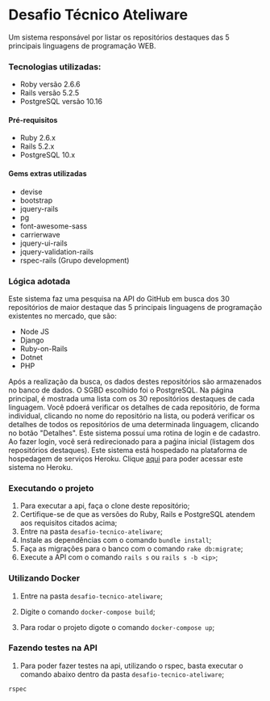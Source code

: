 # Desafio Técnico Ateliware
Um sistema responsável por listar os repositórios destaques das 5 principais linguagens de programação WEB.

### Tecnologias utilizadas:

* Roby versão 2.6.6
* Rails versão 5.2.5
* PostgreSQL versão 10.16

#### Pré-requisitos

- Ruby 2.6.x
- Rails 5.2.x
- PostgreSQL 10.x

#### Gems extras utilizadas

- devise
- bootstrap
- jquery-rails
- pg
- font-awesome-sass
- carrierwave
- jquery-ui-rails
- jquery-validation-rails
- rspec-rails (Grupo development)

### Lógica adotada
Este sistema faz uma pesquisa na API do GitHub em busca dos 30 repositórios de maior destaque das 5 principais
linguagens de programação existentes no mercado, que são:
 - Node JS
 - Django
 - Ruby-on-Rails
 - Dotnet
 - PHP

Após a realização da busca, os dados destes repositórios são armazenados no banco de dados. O SGBD escolhido foi
o PostgreSQL.
Na página principal, é mostrada uma lista com os 30 repositórios destaques de cada linguagem. Você pdoerá verificar
os detalhes de cada repositório, de forma individual, clicando no nome do repositório na lista, ou poderá verificar
os detalhes de todos os repositórios de uma determinada linguagem, clicando no botão "Detalhes".
Este sistema possuí uma rotina de login e de cadastro. Ao fazer login, você será redirecionado para a paǵina
inicial (listagem dos repositórios destaques).
Este sistema está hospedado na plataforma de hospedagem de serviços Heroku. Clique [aqui](https://desafio-tecnico-ateliware.herokuapp.com/) para poder acessar este sistema no Heroku.

### Executando o projeto
1. Para executar a api, faça o clone deste repositório;
2. Certifique-se de que as versões do Ruby, Rails e PostgreSQL atendem aos requisitos citados acima;
3. Entre na pasta ```desafio-tecnico-ateliware```;
4. Instale as dependências com o comando ```bundle install```;
5. Faça as migrações para o banco com o comando ```rake db:migrate```;
6. Execute a API com o comando ```rails s``` ou ```rails s -b <ip>```;

### Utilizando Docker

1. Entre na pasta ```desafio-tecnico-ateliware```;

2. Digite o comando ```docker-compose build```;

3. Para rodar o projeto digote o comando ```docker-compose up```;

### Fazendo testes na API

1. Para poder fazer testes na api, utilizando o rspec, basta executar o comando abaixo dentro da pasta ```desafio-tecnico-ateliware```;
```
rspec
```
